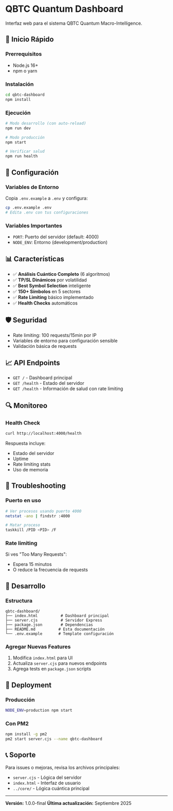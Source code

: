 # QBTC Quantum Dashboard

Interfaz web para el sistema QBTC Quantum Macro-Intelligence.

## 🚀 Inicio Rápido

### Prerrequisitos
- Node.js 16+
- npm o yarn

### Instalación
```bash
cd qbtc-dashboard
npm install
```

### Ejecución
```bash
# Modo desarrollo (con auto-reload)
npm run dev

# Modo producción
npm start

# Verificar salud
npm run health
```

## 🔧 Configuración

### Variables de Entorno
Copia `.env.example` a `.env` y configura:

```bash
cp .env.example .env
# Edita .env con tus configuraciones
```

### Variables Importantes
- `PORT`: Puerto del servidor (default: 4000)
- `NODE_ENV`: Entorno (development/production)

## 📊 Características

- ✅ **Análisis Cuántico Completo** (6 algoritmos)
- ✅ **TP/SL Dinámicos** por volatilidad
- ✅ **Best Symbol Selection** inteligente
- ✅ **150+ Símbolos** en 5 sectores
- ✅ **Rate Limiting** básico implementado
- ✅ **Health Checks** automáticos

## 🛡️ Seguridad

- Rate limiting: 100 requests/15min por IP
- Variables de entorno para configuración sensible
- Validación básica de requests

## 📈 API Endpoints

- `GET /` - Dashboard principal
- `GET /health` - Estado del servidor
- `GET /health` - Información de salud con rate limiting

## 🔍 Monitoreo

### Health Check
```bash
curl http://localhost:4000/health
```

Respuesta incluye:
- Estado del servidor
- Uptime
- Rate limiting stats
- Uso de memoria

## 🐛 Troubleshooting

### Puerto en uso
```bash
# Ver procesos usando puerto 4000
netstat -ano | findstr :4000

# Matar proceso
taskkill /PID <PID> /F
```

### Rate limiting
Si ves "Too Many Requests":
- Espera 15 minutos
- O reduce la frecuencia de requests

## 📝 Desarrollo

### Estructura
```
qbtc-dashboard/
├── index.html          # Dashboard principal
├── server.cjs          # Servidor Express
├── package.json        # Dependencias
├── README.md          # Esta documentación
└── .env.example       # Template configuración
```

### Agregar Nuevas Features
1. Modifica `index.html` para UI
2. Actualiza `server.cjs` para nuevos endpoints
3. Agrega tests en `package.json` scripts

## 🚀 Deployment

### Producción
```bash
NODE_ENV=production npm start
```

### Con PM2
```bash
npm install -g pm2
pm2 start server.cjs --name qbtc-dashboard
```

## 📞 Soporte

Para issues o mejoras, revisa los archivos principales:
- `server.cjs` - Lógica del servidor
- `index.html` - Interfaz de usuario
- `../core/` - Lógica cuántica principal

---

**Versión:** 1.0.0-final
**Última actualización:** Septiembre 2025